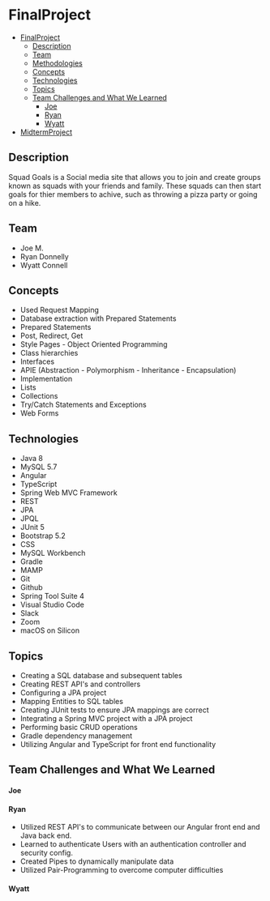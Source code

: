 # FinalProject

- [FinalProject](#FinalProject)
  - [Description](#description)
  - [Team](#team)
  - [Methodologies](#methodologies)
  - [Concepts](#concepts)
  - [Technologies](#technologies)
  - [Topics](#topics)
  - [Team Challenges and What We Learned](#team-challenges-and-what-we-learned)
      - [Joe](#Joe)
      - [Ryan](#ryan)
      - [Wyatt](#Wyatt)
- [MidtermProject](#midtermproject-1)

## Description
Squad Goals is a Social media site that allows you to join and create groups known as squads with your friends and family. These squads can then start goals for thier members to achive, such as throwing a pizza party or going on a hike.

## Team
- Joe M.
- Ryan Donnelly
- Wyatt Connell


## Concepts
- Used Request Mapping
- Database extraction with Prepared Statements
- Prepared Statements
- Post, Redirect, Get
- Style Pages - Object Oriented Programming
- Class hierarchies
- Interfaces
- APIE (Abstraction - Polymorphism - Inheritance - Encapsulation)
- Implementation
- Lists
- Collections
- Try/Catch Statements and Exceptions
- Web Forms

## Technologies
- Java 8
- MySQL 5.7
- Angular
- TypeScript
- Spring Web MVC Framework
- REST
- JPA
- JPQL
- JUnit 5
- Bootstrap 5.2
- CSS
- MySQL Workbench
- Gradle
- MAMP
- Git
- Github
- Spring Tool Suite 4
- Visual Studio Code
- Slack
- Zoom
- macOS on Silicon

## Topics
- Creating a SQL database and subsequent tables
- Creating REST API's and controllers
- Configuring a JPA project
- Mapping Entities to SQL tables
- Creating JUnit tests to ensure JPA mappings are correct
- Integrating a Spring MVC project with a JPA project
- Performing basic CRUD operations
- Gradle dependency management
- Utilizing Angular and TypeScript for front end functionality

## Team Challenges and What We Learned
#### Joe 


#### Ryan
- Utilized REST API's to communicate between our Angular front end and Java back end.
- Learned to authenticate Users with an authentication controller and security config.
- Created Pipes to dynamically manipulate data
- Utilized Pair-Programming to overcome computer difficulties

#### Wyatt



